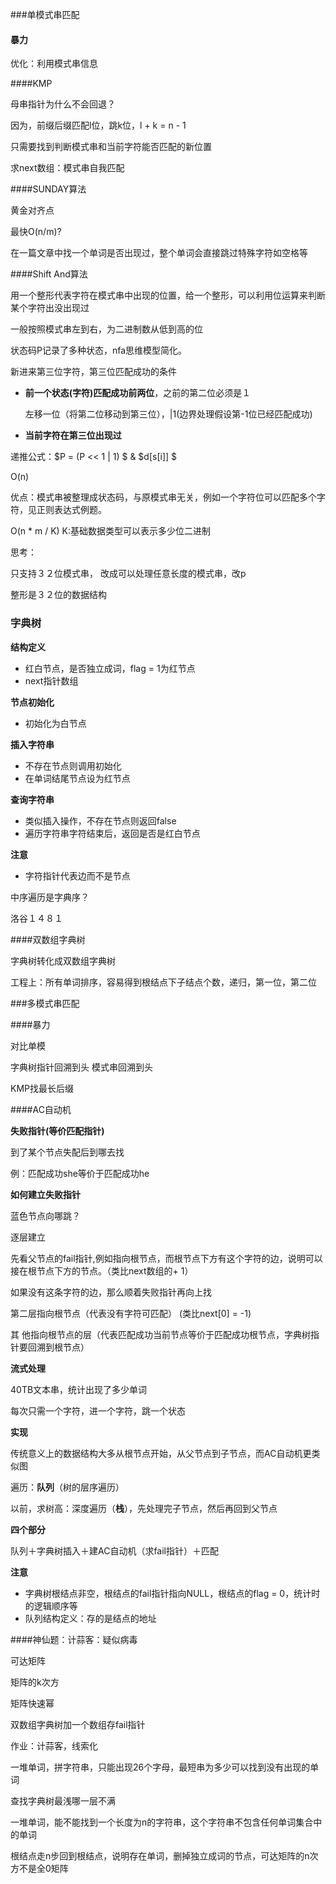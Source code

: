 

###单模式串匹配

#### 暴力

优化：利用模式串信息



####KMP

母串指针为什么不会回退？

因为，前缀后缀匹配l位，跳k位，l + k = n - 1

只需要找到判断模式串和当前字符能否匹配的新位置

求next数组：模式串自我匹配



####SUNDAY算法

黄金对齐点

最快O(n/m)?

在一篇文章中找一个单词是否出现过，整个单词会直接跳过特殊字符如空格等



####Shift And算法

用一个整形代表字符在模式串中出现的位置，给一个整形，可以利用位运算来判断某个字符出没出现过

一般按照模式串左到右，为二进制数从低到高的位

状态码P记录了多种状态，nfa思维模型简化。

新进来第三位字符，第三位匹配成功的条件

- **前一个状态(字符)匹配成功前两位**，之前的第二位必须是１

  左移一位（将第二位移动到第三位），|1(边界处理假设第-1位已经匹配成功)
- **当前字符在第三位出现过**

递推公式：$P = (P << 1 | 1) $ & $d[s[i]] $

O(n)

优点：模式串被整理成状态码，与原模式串无关，例如一个字符位可以匹配多个字符，见正则表达式例题。

O(n * m / K) K:基础数据类型可以表示多少位二进制



思考：

只支持３２位模式串，	改成可以处理任意长度的模式串，改p

整形是３２位的数据结构



### 字典树



**结构定义**

- 红白节点，是否独立成词，flag = 1为红节点
- next指针数组

**节点初始化**

- 初始化为白节点

**插入字符串**

- 不存在节点则调用初始化
- 在单词结尾节点设为红节点

**查询字符串**

- 类似插入操作，不存在节点则返回false
- 遍历字符串字符结束后，返回是否是红白节点

**注意**

- 字符指针代表边而不是节点

中序遍历是字典序？

洛谷１４８１

####双数组字典树

字典树转化成双数组字典树

工程上：所有单词排序，容易得到根结点下子结点个数，递归，第一位，第二位

###多模式串匹配

####暴力

对比单模

字典树指针回溯到头	模式串回溯到头

KMP找最长后缀

####AC自动机

**失败指针(等价匹配指针)**

到了某个节点失配后到哪去找

例：匹配成功she等价于匹配成功he

**如何建立失败指针**

蓝色节点向哪跳？

逐层建立

先看父节点的fail指针,例如指向根节点，而根节点下方有这个字符的边，说明可以接在根节点下方的节点。（类比next数组的+ 1）

如果没有这条字符的边，那么顺着失败指针再向上找

第二层指向根节点（代表没有字符可匹配）	(类比next[0] = -1)

 其 他指向根节点的层（代表匹配成功当前节点等价于匹配成功根节点，字典树指针要回溯到根节点）



**流式处理**

40TB文本串，统计出现了多少单词

每次只需一个字符，进一个字符，跳一个状态

**实现**

传统意义上的数据结构大多从根节点开始，从父节点到子节点，而AC自动机更类似图

遍历：**队列**（树的层序遍历）

以前，求树高：深度遍历（**栈**），先处理完子节点，然后再回到父节点

**四个部分**

队列＋字典树插入＋建AC自动机（求fail指针）＋匹配

**注意**

- 字典树根结点非空，根结点的fail指针指向NULL，根结点的flag = 0，统计时的逻辑顺序等
- 队列结构定义：存的是结点的地址

####神仙题：计蒜客：疑似病毒

可达矩阵

矩阵的k次方

矩阵快速幂



双数组字典树加一个数组存fail指针

作业：计蒜客，线索化

一堆单词，拼字符串，只能出现26个字母，最短串为多少可以找到没有出现的单词

查找字典树最浅哪一层不满

一堆单词，能不能找到一个长度为n的字符串，这个字符串不包含任何单词集合中的单词

根结点走n步回到根结点，说明存在单词，删掉独立成词的节点，可达矩阵的n次方不是全0矩阵